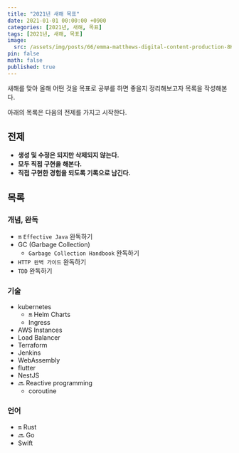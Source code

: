 ```yaml
---
title: "2021년 새해 목표"
date: 2021-01-01 00:00:00 +0900
categories: [2021년, 새해, 목표]
tags: [2021년, 새해, 목표]
image:
  src: /assets/img/posts/66/emma-matthews-digital-content-production-8K62atzbulQ-unsplash.jpg
pin: false
math: false
published: true
---
```


새해를 맞아 올해 어떤 것을 목표로 공부를 하면 좋을지 정리해보고자 목록을 작성해본다.

아래의 목록은 다음의 전제를 가지고 시작한다.

## 전제

- **생성 및 수정은 되지만 삭제되지 않는다.**
- **모두 직접 구현을 해본다.**
- **직접 구현한 경험을 되도록 기록으로 남긴다.**

## 목록

### 개념, 완독

- 🔛 `Effective Java` 완독하기
- GC (Garbage Collection)
  - `Garbage Collection Handbook` 완독하기
- `HTTP 완벽 가이드` 완독하기
- `TDD` 완독하기

### 기술

- kubernetes
  - 🔛 Helm Charts
  - Ingress
- AWS Instances
- Load Balancer
- Terraform
- Jenkins
- WebAssembly
- flutter
- NestJS
- 🔜 Reactive programming
  - coroutine

### 언어

- 🔛 Rust
- 🔜 Go
- Swift
